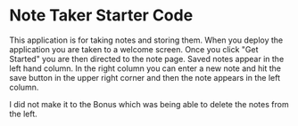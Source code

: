 # Note Taker Starter Code

This application is for taking notes and storing them.  When you deploy the application you are taken to a welcome screen.  Once you click "Get Started" you are then directed to the note page.  Saved notes appear in the left hand column. In the right column you can enter a new note and hit the save button in the upper right corner and then the note appears in the left column.  

I did not make it to the Bonus which was being able to delete the notes from the left.